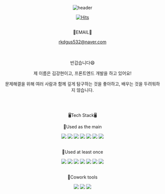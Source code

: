 <div align="center">
  
![header](https://capsule-render.vercel.app/api?type=waving&color=auto&height=300&section=header&text=welcome%20Ganghyun's%20Github%20Profile&fontSize=50&animation=twinkling)
  
[![Hits](https://hits.seeyoufarm.com/api/count/incr/badge.svg?url=https%3A%2F%2Fgithub.com%2Frkdgus5322%2Fhit-counter&count_bg=%2361A2EF&title_bg=%23555555&icon=&icon_color=%23E7E7E7&title=hits&edge_flat=false)](https://hits.seeyoufarm.com)
<br>
<br>

📧EMAIL📧
  
rkdgus532@naver.com
  <br>
<br>
<br>
  
반갑습니다😄
 
제 이름은 김강현이고, 프론트엔드 개발을 하고 있어요!
 
문제해결을 위해 여러 사람과 함께 깊게 탐구하는 것을 좋아하고, 배우는 것을 두려워하지 않습니다.

<br>
<br>

🖥️Tech Stack🖥️
<br>
  
🧊Used as the main
  
<img src="https://img.shields.io/badge/JavaScript-F7DF1E?style=flat-square&logo=JavaScript&logoColor=white"/> 
<img src="https://img.shields.io/badge/HTML-E34F26?style=flat-square&logo=HTML5&logoColor=white"/>
<img src="https://img.shields.io/badge/CSS3-1572B6?style=flat-square&logo=CSS3&logoColor=white"/>
<img src="https://img.shields.io/badge/MySQL-4479A1?style=flat-square&logo=MySQL&logoColor=white"/>
<img src="https://img.shields.io/badge/PostgreSQL-4169E1?style=flat-square&logo=PostgreSQL&logoColor=white"/>
<img src="https://img.shields.io/badge/Insomnia-4000BF?style=flat-square&logo=Insomnia&logoColor=white"/>
<img src="https://img.shields.io/badge/DataGrip-000000?style=flat-square&logo=DataGrip&logoColor=white"/>

<br>
<br>


🧊Used at least once
  
<img src="https://img.shields.io/badge/JAVA-007396?style=flat-square&logo=OpenJDK&logoColor=white"/>
<img src="https://img.shields.io/badge/Go-00ADD8?style=flat-square&logo=Go&logoColor=white"/>
<img src="https://img.shields.io/badge/.NET-512BD4?style=flat-square&logo=.NET&logoColor=white"/>
<img src="https://img.shields.io/badge/Unity-57b9d3?style=flat-square&logo=Unity&logoColor=white"/>
<img src="https://img.shields.io/badge/Python-3776AB?style=flat-square&logo=Python&logoColor=white"/>
<img src="https://img.shields.io/badge/Docker-2496ED?style=flat-square&logo=Docker&logoColor=white"/>
<img src="https://img.shields.io/badge/Linux-FCC624?style=flat-square&logo=Linux&logoColor=white"/>
  
<br>
<br>

🧊Cowork tools

<img src="https://img.shields.io/badge/GitHub-181717?style=flat-square&logo=GitHub&logoColor=white"/>
<img src="https://img.shields.io/badge/Slack-4A154B?style=flat-square&logo=Slack&logoColor=white"/>
<img src="https://img.shields.io/badge/Notion-000000?style=flat-square&logo=Notion&logoColor=white"/>




</div>

                                                       
                                                     

